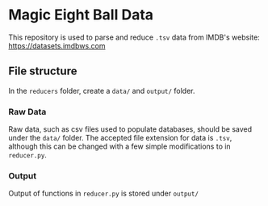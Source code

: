 # Magic Eight Ball Data
This repository is used to parse and reduce `.tsv` data from IMDB's website: https://datasets.imdbws.com
## File structure
In the `reducers` folder, create a `data/` and `output/` folder.
### Raw Data
Raw data, such as csv files used to populate databases, should be saved under the `data/` folder. The accepted file extension for data is `.tsv`, although this can be changed with a few simple modifications to in `reducer.py`.
### Output
Output of functions in `reducer.py` is stored under `output/`
